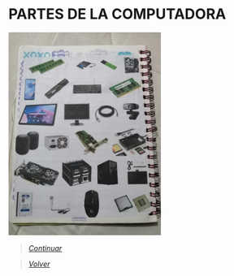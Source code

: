 # PARTES DE LA COMPUTADORA

<img src="https://github.com/naomihuesca/Informatica/blob/main/Imagenes/WhatsApp%20Image%202023-09-22%20at%2023.47.00%20(3).jpeg" height="400">



> [*Continuar*](Tarea1.4.md)

> [*Volver*](Tarea1.2.md) 
